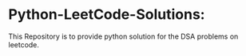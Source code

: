 # Python-LeetCode-Solutions:
This Repository is to provide python solution for the DSA problems on leetcode.

